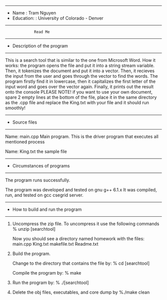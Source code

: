 *******************************************************
*  Name      : Tram Nguyen         
* Education: : University of Colorado - Denver
*******************************************************


                 Read Me


*******************************************************
*  Description of the program
*******************************************************
This is a search tool that is similar to the one from Microsoft Word. 
How it works: the program opens the file and put it into a string stream variable. Then, it tokenizes the document and put it into a vector.
Then, it recieves the input from the user and goes through the vector to find the words. The program firstly find it in lowercase, then it capitalizes
the first letter of the input word and goes over the vector again. Finally, it prints out the result onto the console
PLEASE NOTE! if you want to use your own document, spare 2 empty lines at the bottom of the file, place it in the same directory as the .cpp file 
and replace the King.txt with your file and it should run smoothly!

*******************************************************
*  Source files
*******************************************************

Name:  main.cpp
   Main program.  This is the driver program that executes all mentioned process

Name: King.txt
   the sample file

*******************************************************
*  Circumstances of programs
*******************************************************

   The program runs successfully.  
   
   The program was developed and tested on gnu g++ 6.1.x  It was 
   compiled, run, and tested on gcc csegrid server.


*******************************************************
*  How to build and run the program
*******************************************************

1. Uncompress the zip file. 
   To uncompress it use the following commands 
       % unzip [searchtool]

   Now you should see a directory named homework with the files:
        main.cpp
        King.txt
	      makefile.txt
        Readme.txt
	

2. Build the program.

    Change to the directory that contains the file by:
    % cd [searchtool] 

    Compile the program by:
    % make

3. Run the program by:
   % ./[searchtool]

4. Delete the obj files, executables, and core dump by
   %./make clean
